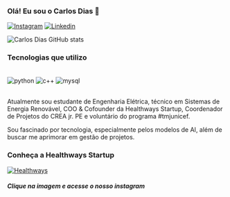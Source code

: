 ### Olá! Eu sou o Carlos Dias 👋

[![Instagram](https://img.shields.io/badge/Instagram-E4405F?style=for-the-badge&logo=instagram&logoColor=white
)](https://www.instagram.com/eng_carlosdias/)
[![Linkedin](https://img.shields.io/badge/LinkedIn-0077B5?style=for-the-badge&logo=linkedin&logoColor=white)](https://www.linkedin.com/in/carlosgdias?lipi=urn%3Ali%3Apage%3Ad_flagship3_profile_view_base_contact_details%3B%2Flixc07cS2miKTUCrVa6yQ%3D%3D)

![Carlos Dias GitHub stats](https://github-readme-stats.vercel.app/api?username=engcarlosdias&show_icons=true&theme=dark)

### Tecnologias que utilizo 

<div style="display: inline_block"><br/>
    <img align="center" alt="python" src="https://img.shields.io/badge/Python-3776AB?style=for-the-badge&logo=python&logoColor=white">
     <img align="center" alt="c++" src="https://img.shields.io/badge/C%2B%2B-00599C?style=for-the-badge&logo=c%2B%2B&logoColor=white">
 <img align="center" alt="mysql" src="https://img.shields.io/badge/MySQL-00000F?style=for-the-badge&logo=mysql&logoColor=white">


</div> <br/>

Atualmente sou estudante de Engenharia Elétrica, técnico em Sistemas de Energia Renovável, COO & Cofounder da Healthways Startup, Coordenador de Projetos do CREA jr. PE e voluntário do programa #tmjunicef. <br/>

Sou fascinado por tecnologia, especialmente pelos modelos de AI, além de buscar me aprimorar em gestão de projetos. <br/>

### Conheça a Healthways Startup 
[![Healthways](https://user-images.githubusercontent.com/127410454/224084091-778ff4d1-d6ab-4376-9dcc-2bf2c95b2c75.png)](https://www.instagram.com/healthways_hws/)
##### Clique na imagem e acesse o nosso instagram
